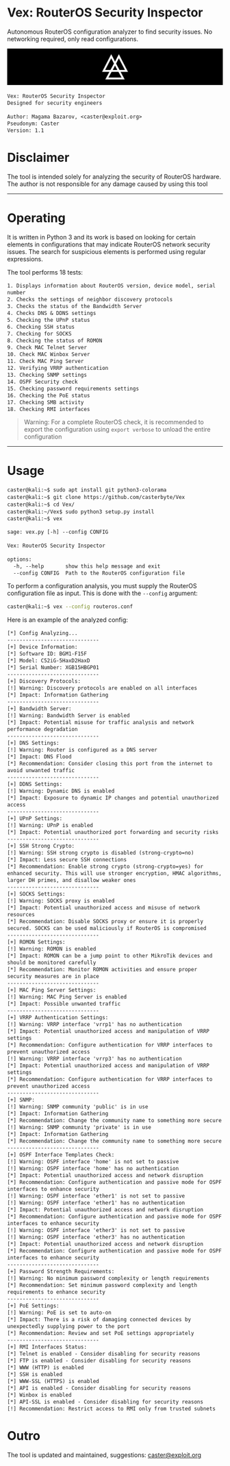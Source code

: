 # Vex: RouterOS Security Inspector


Autonomous RouterOS configuration analyzer to find security issues. No networking required, only read configurations.

![](/banner/banner.png)

```
Vex: RouterOS Security Inspector
Designed for security engineers

Author: Magama Bazarov, <caster@exploit.org>
Pseudonym: Caster
Version: 1.1
```

# Disclaimer

The tool is intended solely for analyzing the security of RouterOS hardware. The author is not responsible for any damage caused by using this tool

-------------
# Operating

It is written in Python 3 and its work is based on looking for certain elements in configurations that may indicate RouterOS network security issues. The search for suspicious elements is performed using regular expressions.

The tool performs 18 tests:

```
1. Displays information about RouterOS version, device model, serial number
2. Checks the settings of neighbor discovery protocols
3. Checks the status of the Bandwidth Server
4. Checks DNS & DDNS settings
5. Checking the UPnP status
6. Checking SSH status
7. Checking for SOCKS
8. Checking the status of ROMON
9. Check MAC Telnet Server
10. Check MAC Winbox Server
11. Check MAC Ping Server
12. Verifying VRRP authentication
13. Checking SNMP settings
14. OSPF Security check
15. Checking password requirements settings
16. Checking the PoE status
17. Checking SMB activity
18. Checking RMI interfaces
```

> Warning: For a complete RouterOS check, it is recommended to export the configuration using `export verbose` to unload the entire configuration

--------

# Usage

```bash
caster@kali:~$ sudo apt install git python3-colorama
caster@kali:~$ git clone https://github.com/casterbyte/Vex
caster@kali:~$ cd Vex/
caster@kali:~/Vex$ sudo python3 setup.py install
caster@kali:~$ vex
```

```
sage: vex.py [-h] --config CONFIG

Vex: RouterOS Security Inspector

options:
  -h, --help       show this help message and exit
  --config CONFIG  Path to the RouterOS configuration file
```

To perform a configuration analysis, you must supply the RouterOS configuration file as input. This is done with the `--config` argument:

```bash
caster@kali:~$ vex --config routeros.conf
```

Here is an example of the analyzed config:

```
[*] Config Analyzing...
------------------------------
[+] Device Information:
[*] Software ID: BGM1-F15F
[*] Model: C52iG-5HaxD2HaxD
[*] Serial Number: XGB15HBGP01
------------------------------
[+] Discovery Protocols:
[!] Warning: Discovery protocols are enabled on all interfaces
[*] Impact: Information Gathering
------------------------------
[+] Bandwidth Server:
[!] Warning: Bandwidth Server is enabled
[*] Impact: Potential misuse for traffic analysis and network performance degradation
------------------------------
[+] DNS Settings:
[!] Warning: Router is configured as a DNS server
[*] Impact: DNS Flood
[*] Recommendation: Consider closing this port from the internet to avoid unwanted traffic
------------------------------
[+] DDNS Settings:
[!] Warning: Dynamic DNS is enabled
[*] Impact: Exposure to dynamic IP changes and potential unauthorized access
------------------------------
[+] UPnP Settings:
[!] Warning: UPnP is enabled
[*] Impact: Potential unauthorized port forwarding and security risks
------------------------------
[+] SSH Strong Crypto:
[!] Warning: SSH strong crypto is disabled (strong-crypto=no)
[*] Impact: Less secure SSH connections
[*] Recommendation: Enable strong crypto (strong-crypto=yes) for enhanced security. This will use stronger encryption, HMAC algorithms, larger DH primes, and disallow weaker ones
------------------------------
[+] SOCKS Settings:
[!] Warning: SOCKS proxy is enabled
[*] Impact: Potential unauthorized access and misuse of network resources
[*] Recommendation: Disable SOCKS proxy or ensure it is properly secured. SOCKS can be used maliciously if RouterOS is compromised
------------------------------
[+] ROMON Settings:
[!] Warning: ROMON is enabled
[*] Impact: ROMON can be a jump point to other MikroTik devices and should be monitored carefully
[*] Recommendation: Monitor ROMON activities and ensure proper security measures are in place
------------------------------
[+] MAC Ping Server Settings:
[!] Warning: MAC Ping Server is enabled
[*] Impact: Possible unwanted traffic
------------------------------
[+] VRRP Authentication Settings:
[!] Warning: VRRP interface 'vrrp1' has no authentication
[*] Impact: Potential unauthorized access and manipulation of VRRP settings
[*] Recommendation: Configure authentication for VRRP interfaces to prevent unauthorized access
[!] Warning: VRRP interface 'vrrp3' has no authentication
[*] Impact: Potential unauthorized access and manipulation of VRRP settings
[*] Recommendation: Configure authentication for VRRP interfaces to prevent unauthorized access
------------------------------
[+] SNMP:
[!] Warning: SNMP community 'public' is in use
[*] Impact: Information Gathering
[*] Recommendation: Change the community name to something more secure
[!] Warning: SNMP community 'private' is in use
[*] Impact: Information Gathering
[*] Recommendation: Change the community name to something more secure
------------------------------
[+] OSPF Interface Templates Check:
[!] Warning: OSPF interface 'home' is not set to passive
[!] Warning: OSPF interface 'home' has no authentication
[*] Impact: Potential unauthorized access and network disruption
[*] Recommendation: Configure authentication and passive mode for OSPF interfaces to enhance security
[!] Warning: OSPF interface 'ether1' is not set to passive
[!] Warning: OSPF interface 'ether1' has no authentication
[*] Impact: Potential unauthorized access and network disruption
[*] Recommendation: Configure authentication and passive mode for OSPF interfaces to enhance security
[!] Warning: OSPF interface 'ether3' is not set to passive
[!] Warning: OSPF interface 'ether3' has no authentication
[*] Impact: Potential unauthorized access and network disruption
[*] Recommendation: Configure authentication and passive mode for OSPF interfaces to enhance security
------------------------------
[+] Password Strength Requirements:
[!] Warning: No minimum password complexity or length requirements
[*] Recommendation: Set minimum password complexity and length requirements to enhance security
------------------------------
[+] PoE Settings:
[!] Warning: PoE is set to auto-on
[*] Impact: There is a risk of damaging connected devices by unexpectedly supplying power to the port
[*] Recommendation: Review and set PoE settings appropriately
------------------------------
[+] RMI Interfaces Status:
[*] Telnet is enabled - Consider disabling for security reasons
[*] FTP is enabled - Consider disabling for security reasons
[*] WWW (HTTP) is enabled
[*] SSH is enabled
[*] WWW-SSL (HTTPS) is enabled
[*] API is enabled - Consider disabling for security reasons
[*] Winbox is enabled
[*] API-SSL is enabled - Consider disabling for security reasons
[!] Recommendation: Restrict access to RMI only from trusted subnets
```

# Outro

The tool is updated and maintained, suggestions: caster@exploit.org





